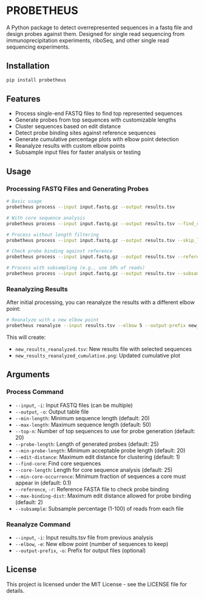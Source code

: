 # PROBETHEUS

A Python package to detect overrepresented sequences in a fastq file and design probes against them. Designed for single read sequencing from immunoprecipitation experiments, riboSeq, and other single read sequencing experiments.

## Installation

```bash
pip install probetheus
```

## Features

- Process single-end FASTQ files to find top represented sequences
- Generate probes from top sequences with customizable lengths
- Cluster sequences based on edit distance
- Detect probe binding sites against reference sequences
- Generate cumulative percentage plots with elbow point detection
- Reanalyze results with custom elbow points
- Subsample input files for faster analysis or testing

## Usage

### Processing FASTQ Files and Generating Probes

```bash
# Basic usage
probetheus process --input input.fastq.gz --output results.tsv

# With core sequence analysis
probetheus process --input input.fastq.gz --output results.tsv --find_core --core_length 25

# Process without length filtering
probetheus process --input input.fastq.gz --output results.tsv --skip_length_filter

# Check probe binding against reference
probetheus process --input input.fastq.gz --output results.tsv --reference ref.fasta --max_binding_dist 2

# Process with subsampling (e.g., use 10% of reads)
probetheus process --input input.fastq.gz --output results.tsv --subsample 10
```

### Reanalyzing Results

After initial processing, you can reanalyze the results with a different elbow point:

```bash
# Reanalyze with a new elbow point
probetheus reanalyze --input results.tsv --elbow 5 --output-prefix new_results
```

This will create:
- `new_results_reanalyzed.tsv`: New results file with selected sequences
- `new_results_reanalyzed_cumulative.png`: Updated cumulative plot

## Arguments

### Process Command
- `--input`, `-i`: Input FASTQ files (can be multiple)
- `--output`, `-o`: Output table file
- `--min-length`: Minimum sequence length (default: 20)
- `--max-length`: Maximum sequence length (default: 50)
- `--top-n`: Number of top sequences to use for probe generation (default: 20)
- `--probe-length`: Length of generated probes (default: 25)
- `--min-probe-length`: Minimum acceptable probe length (default: 20)
- `--edit-distance`: Maximum edit distance for clustering (default: 1)
- `--find-core`: Find core sequences
- `--core-length`: Length for core sequence analysis (default: 25)
- `--min-core-occurrence`: Minimum fraction of sequences a core must appear in (default: 0.1)
- `--reference`, `-r`: Reference FASTA file to check probe binding
- `--max-binding-dist`: Maximum edit distance allowed for probe binding (default: 2)
- `--subsample`: Subsample percentage (1-100) of reads from each file

### Reanalyze Command
- `--input`, `-i`: Input results.tsv file from previous analysis
- `--elbow`, `-e`: New elbow point (number of sequences to keep)
- `--output-prefix`, `-o`: Prefix for output files (optional)

## License

This project is licensed under the MIT License - see the LICENSE file for details. 